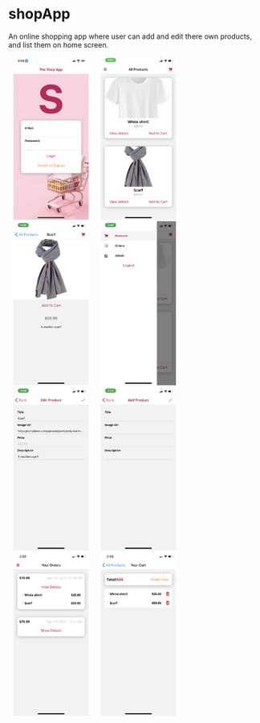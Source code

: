 # shopApp
<p>
An online shopping app where user can add and edit there own products, and list them on home screen.
</p>

<p float = "left" padding = 30px>
<Img src = "AppScreenshots/IMG_3137.PNG" width = "150" hspace = "10">
<Img src = "AppScreenshots/IMG_3059.PNG" width = "150" hspace = "10">
<Img src = "AppScreenshots/IMG_3060.PNG" width = "150" hspace = "10">
<Img src = "AppScreenshots/IMG_3061.PNG" width = "150" hspace = "10">
<Img src = "AppScreenshots/IMG_3063.PNG" width = "150" hspace = "10">
<Img src = "AppScreenshots/IMG_3064.PNG" width = "150" hspace = "10">
<Img src = "AppScreenshots/IMG_3065.PNG" width = "150" hspace = "10">
<Img src = "AppScreenshots/IMG_3066.PNG" width = "150" hspace = "10">



</p>
